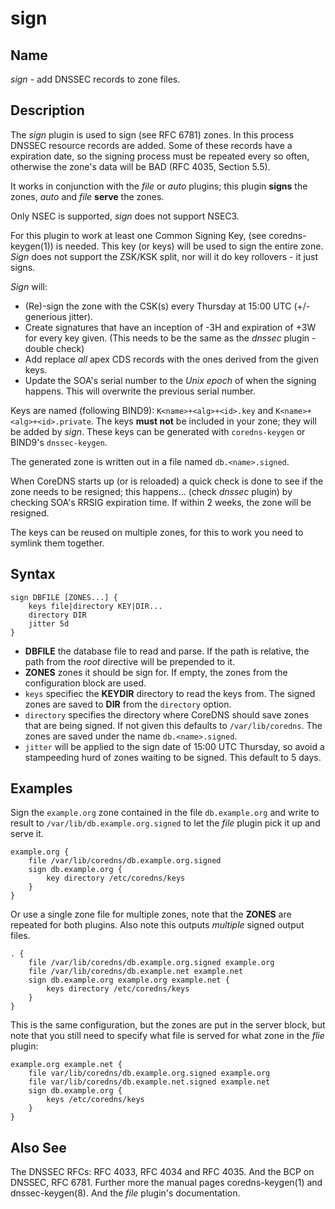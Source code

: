 # sign

## Name

*sign* - add DNSSEC records to zone files.

## Description

The *sign* plugin is used to sign (see RFC 6781) zones. In this process DNSSEC resource records are
added. Some of these records have a expiration date, so the signing process must be repeated every
so often, otherwise the zone's data will be BAD (RFC 4035, Section 5.5).

It works in conjunction with the *file* or *auto* plugins; this plugin **signs** the zones, *auto*
and *file* **serve** the zones.

Only NSEC is supported, *sign* does not support NSEC3.

For this plugin to work at least one Common Signing Key, (see coredns-keygen(1)) is needed. This key
(or keys) will be used to sign the entire zone. *Sign* does not support the ZSK/KSK split, nor will
it do key rollovers - it just signs.

*Sign* will:

* (Re)-sign the zone with the CSK(s) every Thursday at 15:00 UTC (+/- generious jitter).
* Create signatures that have an inception of -3H and expiration of +3W for every key given.
  (This needs to be the same as the *dnssec* plugin - double check)
* Add replace *all* apex CDS records with the ones derived from the given keys.
* Update the SOA's serial number to the *Unix epoch* of when the signing happens. This will overwrite
  the previous serial number.

Keys are named (following BIND9): `K<name>+<alg>+<id>.key` and `K<name>+<alg>+<id>.private`.
The keys **must not** be included in your zone; they will be added by *sign*. These keys can be
generated with `coredns-keygen` or BIND9's `dnssec-keygen`.

The generated zone is written out in a file named `db.<name>.signed`.

When CoreDNS starts up (or is reloaded) a quick check is done to see if the zone needs to be
resigned; this happens... (check *dnssec* plugin) by checking SOA's RRSIG expiration time. If
within 2 weeks, the zone will be resigned.

The keys can be reused on multiple zones, for this to work you need to symlink them together.

## Syntax

~~~
sign DBFILE [ZONES...] {
    keys file|directory KEY|DIR...
    directory DIR
    jitter 5d
}
~~~

* **DBFILE** the database file to read and parse. If the path is relative, the path from the *root*
  directive will be prepended to it.
* **ZONES** zones it should be sign for. If empty, the zones from the configuration block
  are used.
* `keys` specifiec the **KEYDIR** directory to read the keys
  from. The signed zones are saved to **DIR** from the `directory` option.
* `directory` specifies the directory where CoreDNS should save zones that are being signed. If not
  given this defaults to `/var/lib/coredns`. The zones are saved under the name `db.<name>.signed`.
* `jitter` will be applied to the sign date of 15:00 UTC Thursday, so avoid a stampeeding hurd of
  zones waiting to be signed. This default to 5 days.

## Examples

Sign the `example.org` zone contained in the file `db.example.org` and write to result to
`/var/lib/db.example.org.signed` to let the *file* plugin pick it up and serve it.

~~~
example.org {
    file /var/lib/coredns/db.example.org.signed
    sign db.example.org {
        key directory /etc/coredns/keys
    }
}
~~~

Or use a single zone file for multiple zones, note that the **ZONES** are repeated for both plugins.
Also note this outputs *multiple* signed output files.

~~~
. {
    file /var/lib/coredns/db.example.org.signed example.org
    file /var/lib/coredns/db.example.net example.net
    sign db.example.org example.org example.net {
        keys directory /etc/coredns/keys
    }
}
~~~

This is the same configuration, but the zones are put in the server block, but note that you still
need to specify what file is served for what zone in the *flie* plugin:

~~~
example.org example.net {
    file var/lib/coredns/db.example.org.signed example.org
    file var/lib/coredns/db.example.net.signed example.net
    sign db.example.org {
        keys /etc/coredns/keys
    }
}
~~~

## Also See

The DNSSEC RFCs: RFC 4033, RFC 4034 and RFC 4035. And the BCP on DNSSEC, RFC 6781. Further more the
manual pages coredns-keygen(1) and dnssec-keygen(8). And the *file* plugin's documentation.
